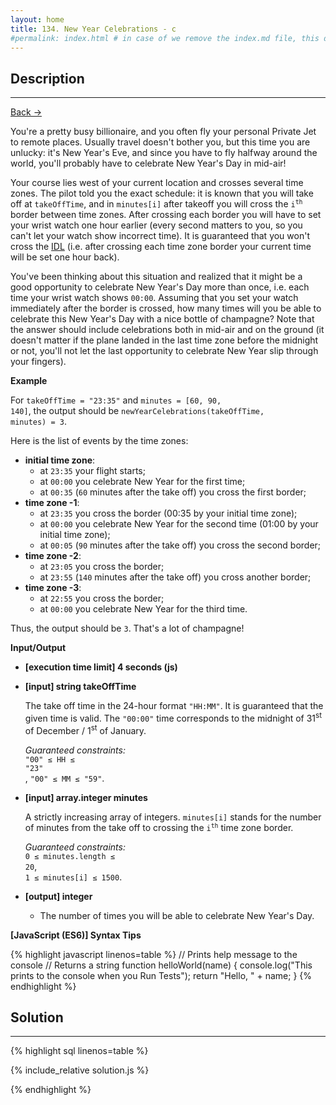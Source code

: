 ```yaml
---
layout: home
title: 134. New Year Celebrations - c
#permalink: index.html # in case of we remove the index.md file, this doc will be the index page
---
```


<div class="row">
<div class="columnStmt" markdown="1">

## Description

---

[Back -> ](../README.md)

You're a pretty busy billionaire, and you often fly your personal Private Jet to remote places. Usually travel doesn't bother you, but this time you are unlucky: it's New Year's Eve, and since you have to fly halfway around the world, you'll probably have to celebrate New Year's Day in mid-air!

Your course lies west of your current location and crosses several time zones. The pilot told you the exact schedule: it is known that you will take off at <code>takeOffTime</code>, and in <code>minutes[i]</code> after takeoff you will cross the <code>i<sup>th</sup></code> border between time zones. After crossing each border you will have to set your wrist watch one hour earlier (every second matters to you, so you can't let your watch show incorrect time). It is guaranteed that you won't cross the [IDL](https://en.wikipedia.org/wiki/International_Date_Line) (i.e. after crossing each time zone border your current time will be set one hour back).

You've been thinking about this situation and realized that it might be a good opportunity to celebrate New Year's Day more than once, i.e. each time your wrist watch shows <code>00:00</code>. Assuming that you set your watch immediately after the border is crossed, how many times will you be able to celebrate this New Year's Day with a nice bottle of champagne? Note that the answer should include celebrations both in mid-air and on the ground (it doesn't matter if the plane landed in the last time zone before the midnight or not, you'll not let the last opportunity to celebrate New Year slip through your fingers).

**Example**

For <code>takeOffTime = "23:35"</code> and <code>minutes = [60, 90, 140]</code>,
the output should be
<code>newYearCelebrations(takeOffTime, minutes) = 3</code>.

Here is the list of events by the time zones:

- **initial time zone**:
  - at <code>23:35</code> your flight starts;
  - at <code>00:00</code> you celebrate New Year for the first time;
  - at <code>00:35</code> (<code>60</code> minutes after the take off) you cross the first border;
- **time zone -1**:
  - at <code>23:35</code> you cross the border (00:35 by your initial time zone);
  - at <code>00:00</code> you celebrate New Year for the second time (01:00 by your initial time zone);
  - at <code>00:05</code> (<code>90</code> minutes after the take off) you cross the second border;
- **time zone -2**:
  - at <code>23:05</code> you cross the border;
  - at <code>23:55</code> (<code>140</code> minutes after the take off) you cross another border;
- **time zone -3**:
  - at <code>22:55</code> you cross the border;
  - at <code>00:00</code> you celebrate New Year for the third time.

Thus, the output should be <code>3</code>. That's a lot of champagne!

**Input/Output**

- **[execution time limit] 4 seconds (js)**
- **[input] string takeOffTime**

  The take off time in the 24-hour format <code>"HH:MM"</code>. It is guaranteed that the given time is valid. The <code>"00:00"</code> time corresponds to the midnight of 31<sup>st</sup> of December / 1<sup>st</sup> of January.

  _Guaranteed constraints:_<br>
  <code>"00" ≤ HH ≤ "23"</code><br>,
  <code>"00" ≤ MM ≤ "59"</code>.

- **[input] array.integer minutes**

  A strictly increasing array of integers. <code>minutes[i]</code> stands for the number of minutes from the take off to crossing the <code>i<sup>th</sup></code> time zone border.

  _Guaranteed constraints:_<br>
  <code>0 ≤ minutes.length ≤ 20</code>,<br>
  <code>1 ≤ minutes[i] ≤ 1500</code>.

* **[output] integer**

  - The number of times you will be able to celebrate New Year's Day.

**[JavaScript (ES6)] Syntax Tips**

{% highlight javascript linenos=table %}
// Prints help message to the console
// Returns a string
function helloWorld(name) {
console.log("This prints to the console when you Run Tests");
return "Hello, " + name;
}
{% endhighlight %}

</div>
<div class="columnSol" markdown="1">

## Solution

---

{% highlight sql linenos=table %}

{% include_relative solution.js %}

{% endhighlight %}

</div>
</div>
